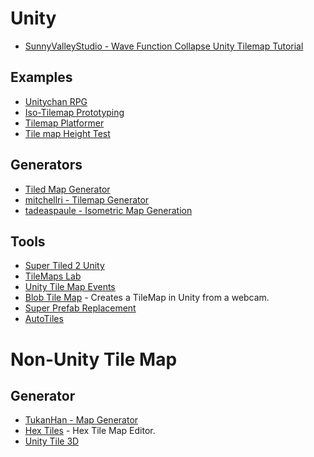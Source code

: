 # Unity

* [SunnyValleyStudio - Wave Function Collapse Unity Tilemap Tutorial](https://github.com/SunnyValleyStudio/WaveFunctionCollapseUnityTilemapTutorial)
## Examples
* [Unitychan RPG](https://github.com/terrehbyte/UnitychanRPG)
* [Iso-Tilemap Prototyping](https://github.com/Lasirena/Iso-Tilemap-Prototyping)
* [Tilemap Platformer](https://github.com/dr-matt-smith/unity-cookbook-2018-ch09-07-tilemap-platformer)
* [Tile map Height Test](https://github.com/creativitRy/TilemapHeightTest)
## Generators
* [Tiled Map Generator](https://github.com/patrickalfa/Tiled-Map-Generator)
* [mitchellri - Tilemap Generator](https://github.com/mitchellri/unity-tilemap-generator)
* [tadeaspaule - Isometric Map Generation](https://github.com/tadeaspaule/unity-isometric-map-generation)

## Tools
* [Super Tiled 2 Unity](https://github.com/Seanba/SuperTiled2Unity)
* [TileMaps Lab](https://github.com/swong839/TileMapsLab)
* [Unity Tile Map Events](https://github.com/NTWalkers/unitytilemapevents)
* [Blob Tile Map](https://github.com/bryanrtboy/BlobTileMap) - Creates a TileMap in Unity from a webcam. 
* [Super Prefab Replacement](https://github.com/Seanba/SuperPrefabReplacement)
* [AutoTiles](https://github.com/Inkwalker/AutoTiles)

# Non-Unity Tile Map

## Generator
* [TukanHan - Map Generator](https://github.com/TukanHan/Map-Generator)
* [Hex Tiles](https://github.com/RoryDungan/HexTiles) - Hex Tile Map Editor.
* [Unity Tile 3D](https://github.com/NoelFB/UnityTile3D)
